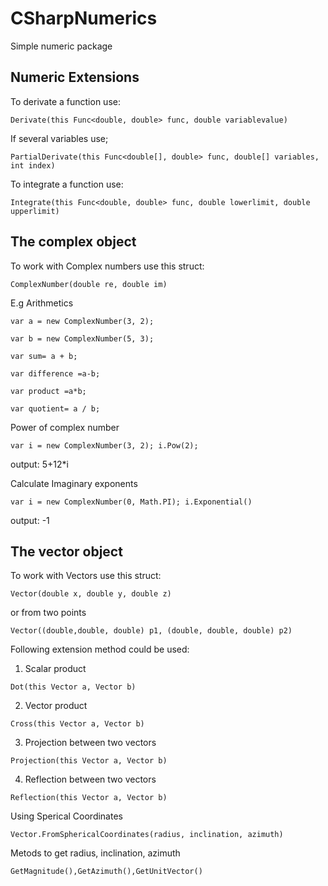 # CSharpNumerics
Simple numeric package


## Numeric Extensions

To derivate a function use:

`Derivate(this Func<double, double> func, double variablevalue)`

If several variables use;

`PartialDerivate(this Func<double[], double> func, double[] variables, int index)`

To integrate a function use:

`Integrate(this Func<double, double> func, double lowerlimit, double upperlimit)`


## The complex object

To work with Complex numbers use this struct: 

`ComplexNumber(double re, double im)`

E.g Arithmetics

  `var a = new ComplexNumber(3, 2);`
  
   `var b = new ComplexNumber(5, 3);`
   
   `var sum= a + b;`
   
   `var difference =a-b;`
   
   `var product =a*b;`
   
   `var quotient= a / b;`
   
Power of complex number
   
   `var i = new ComplexNumber(3, 2); i.Pow(2);`
        
output:  5+12*i

Calculate Imaginary exponents

  `var i = new ComplexNumber(0, Math.PI);
    i.Exponential()`

output:  -1

## The vector object

To work with Vectors use this struct:

  `Vector(double x, double y, double z)`

or from two points

  `Vector((double,double, double) p1, (double, double, double) p2)`

Following extension method could be used:

1. Scalar product

  `Dot(this Vector a, Vector b)`

2. Vector product

 `Cross(this Vector a, Vector b)`

3. Projection between two vectors

  `Projection(this Vector a, Vector b)`

4. Reflection between two vectors

  `Reflection(this Vector a, Vector b)`

 Using Sperical Coordinates

   `Vector.FromSphericalCoordinates(radius, inclination, azimuth)`

Metods to get radius, inclination, azimuth

   `GetMagnitude(),GetAzimuth(),GetUnitVector()`

   
	





